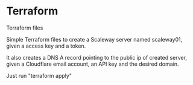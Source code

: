 # Terraform
Terraform files

Simple Terraform files to create a Scaleway server named scaleway01, given a access key and a token.

It also creates a DNS A record pointing to the public ip of created server, given a Cloudflare email account, an API key and the desired domain.

Just run "terraform apply"
